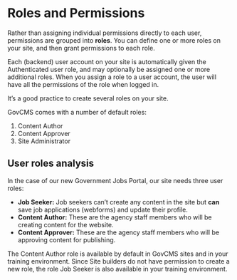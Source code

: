 # Roles and Permissions

Rather than assigning individual permissions directly to each user, permissions are grouped into **roles**. You can define one or more roles on your site, and then grant permissions to each role.

Each (backend) user account on your site is automatically given the Authenticated user role, and may optionally be assigned one or more additional roles. When you assign a role to a user account, the user will have all the permissions of the role when logged in.

It’s a good practice to create several roles on your site.

GovCMS comes with a number of default roles:

1. Content Author
2. Content Approver
3. Site Administrator

## User roles analysis

In the case of our new Government Jobs Portal, our site needs three user roles:

* **Job Seeker:** Job seekers can’t create any content in the site but **can** save job applications (webforms) and update their profile.
* **Content Author:** These are the agency staff members who will be creating content for the website.
* **Content Approver:** These are the agency staff members who will be approving content for publishing.

The Content Author role is available by default in GovCMS sites and in your training environment. Since Site builders do not have permission to create a new role, the role Job Seeker is also available in your training environment.&#x20;
